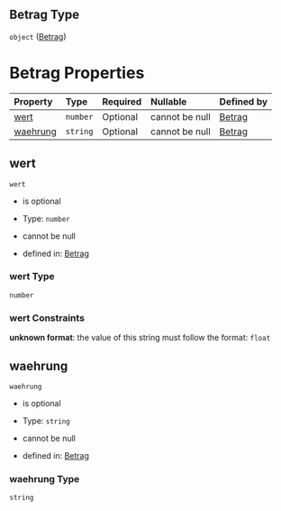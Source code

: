 ## Betrag Type

`object` ([Betrag](betrag.md))

# Betrag Properties

| Property              | Type     | Required | Nullable       | Defined by                                                                                                                                                        |
| :-------------------- | :------- | :------- | :------------- | :---------------------------------------------------------------------------------------------------------------------------------------------------------------- |
| [wert](#wert)         | `number` | Optional | cannot be null | [Betrag](betrag-properties-wert.md "https://raw.githubusercontent.com/conuti-gmbh/bo4e-schema/master/schemas/v1/com/Betrag.schema.json#/properties/wert")         |
| [waehrung](#waehrung) | `string` | Optional | cannot be null | [Betrag](betrag-properties-waehrung.md "https://raw.githubusercontent.com/conuti-gmbh/bo4e-schema/master/schemas/v1/com/Betrag.schema.json#/properties/waehrung") |

## wert



`wert`

*   is optional

*   Type: `number`

*   cannot be null

*   defined in: [Betrag](betrag-properties-wert.md "https://raw.githubusercontent.com/conuti-gmbh/bo4e-schema/master/schemas/v1/com/Betrag.schema.json#/properties/wert")

### wert Type

`number`

### wert Constraints

**unknown format**: the value of this string must follow the format: `float`

## waehrung



`waehrung`

*   is optional

*   Type: `string`

*   cannot be null

*   defined in: [Betrag](betrag-properties-waehrung.md "https://raw.githubusercontent.com/conuti-gmbh/bo4e-schema/master/schemas/v1/com/Betrag.schema.json#/properties/waehrung")

### waehrung Type

`string`
